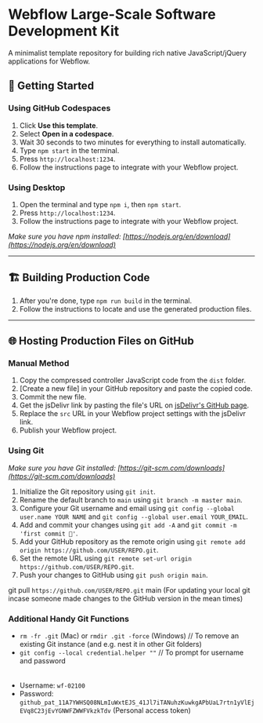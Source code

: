 # Webflow Large-Scale Software Development Kit

A minimalist template repository for building rich native JavaScript/jQuery applications for Webflow.

## 🚀 Getting Started

### Using GitHub Codespaces

1. Click **Use this template**.
2. Select **Open in a codespace**.
3. Wait 30 seconds to two minutes for everything to install automatically.
4. Type `npm start` in the terminal.
5. Press `http://localhost:1234`.
6. Follow the instructions page to integrate with your Webflow project.

### Using Desktop

1. Open the terminal and type `npm i`, then `npm start`.
2. Press `http://localhost:1234`.
3. Follow the instructions page to integrate with your Webflow project.

_Make sure you have npm installed: [https://nodejs.org/en/download](https://nodejs.org/en/download)_

---

## 🏗️ Building Production Code

1. After you're done, type `npm run build` in the terminal.
2. Follow the instructions to locate and use the generated production files.

---

## 🌐 Hosting Production Files on GitHub

### Manual Method

1. Copy the compressed controller JavaScript code from the `dist` folder.
2. [Create a new file] in your GitHub repository and paste the copied code.
3. Commit the new file.
4. Get the jsDelivr link by pasting the file's URL on [jsDelivr's GitHub page](https://www.jsdelivr.com/github).
5. Replace the `src` URL in your Webflow project settings with the jsDelivr link.
6. Publish your Webflow project.

### Using Git

_Make sure you have Git installed: [https://git-scm.com/downloads](https://git-scm.com/downloads)_

1. Initialize the Git repository using `git init`.
2. Rename the default branch to `main` using `git branch -m master main`.
3. Configure your Git username and email using `git config --global user.name YOUR NAME` and `git config --global user.email YOUR_EMAIL`.
4. Add and commit your changes using `git add -A` and `git commit -m 'first commit 🚀'`.
5. Add your GitHub repository as the remote origin using `git remote add origin https://github.com/USER/REPO.git`.
6. Set the remote URL using `git remote set-url origin https://github.com/USER/REPO.git`.
7. Push your changes to GitHub using `git push origin main`.

git pull `https://github.com/USER/REPO.git` main
(For updating your local git incase someone made changes to the GitHub version in the mean times)

### Additional Handy Git Functions

- `rm -fr .git` (Mac) or `rmdir .git -force` (Windows) // To remove an existing Git instance (and e.g. nest it in other Git folders)
- `git config --local credential.helper ""` // To prompt for username and password

######

- Username: `wf-02100`
- Password: `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` (Personal access token)
